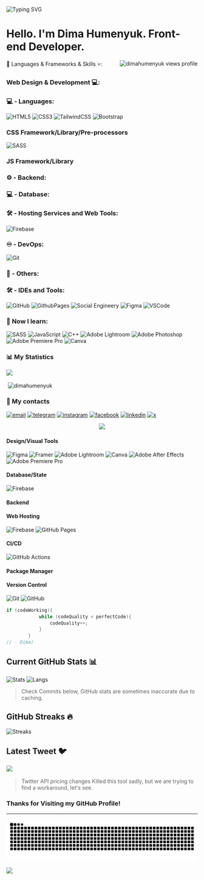 ![Typing SVG](https://readme-typing-svg.demolab.com/?lines=Front-end+Developer)

# Hello. I'm Dima Humenyuk. Front-end Developer.


  <img align="right" src="https://visitcount.itsvg.in/api?id=dimahumenyuk&icon=7&color=9"  height="30" alt="dimahumenyuk views profile" />
🔨 Languages & Frameworks & Skills ⭐️:

### Web Design & Development 💻:
### 💻 - Languages:
![HTML5](https://img.shields.io/badge/-HTML5-000?style=for-the-badge&logo=html5)
![CSS3](https://img.shields.io/badge/-CSS3-000?style=for-the-badge&logo=css3)
![TailwindCSS](https://img.shields.io/badge/-TailwindCSS-000?style=for-the-badge&logo=tailwind-css)
![Bootstrap](https://img.shields.io/badge/-Bootstrap-000?style=for-the-badge&logo=bootstrap)

### CSS Framework/Library/Pre-processors
![SASS](https://img.shields.io/badge/-SASS-000?style=for-the-badge&logo=sass)


### JS Framework/Library

### ⚙️ - Backend:


### 💻 - Database:


### 🛠 - Hosting Services and Web Tools:
![Firebase](https://img.shields.io/badge/Firebase-039BE5?style=for-the-badge&logo=Firebase&logoColor=white)

### ♾️ - DevOps:
![Git](https://img.shields.io/badge/GIT-E44C30?style=for-the-badge&logo=git&logoColor=white)

### 📂 - Others:


### 🛠 - IDEs and Tools:
![GitHub](https://img.shields.io/badge/github-%23121011.svg?style=for-the-badge&logo=github&logoColor=white)
![GithubPages](https://img.shields.io/badge/github%20pages-121013?style=for-the-badge&logo=github&logoColor=white)
![Social Engineery](https://img.shields.io/badge/Social_engineering-FFFFFF?style=for-the-badge&logo=github&logoColor=black)
![Figma](https://img.shields.io/badge/Figma-F24E1E?style=for-the-badge&logo=figma&logoColor=white)
![VSCode](https://img.shields.io/badge/Visual_Studio_Code-0078D4?style=for-the-badge&logo=visual%20studio%20code&logoColor=white)

### 💼 Now I learn:
![SASS](https://img.shields.io/badge/SASS-hotpink.svg?style=for-the-badge&logo=SASS&logoColor=white)
![JavaScript](https://img.shields.io/badge/-JavaScript-000?style=for-the-badge&logo=javascript)
![C++](https://custom-icon-badges.herokuapp.com/badge/C++-9C033A.svg?style=for-the-badge&logo=cpp2&logoColor=black)
![Adobe Lightroom](https://img.shields.io/badge/Adobe%20Lightroom-31A8FF.svg?style=for-the-badge&logo=Adobe%20Lightroom&logoColor=white)
![Adobe Photoshop](https://img.shields.io/badge/adobephotoshop-%2331A8FF.svg?style=for-the-badge&logo=adobephotoshop&logoColor=white)
![Adobe Premiere Pro](https://img.shields.io/badge/Adobe%20Premiere%20Pro-9999FF.svg?style=for-the-badge&logo=Adobe%20Premiere%20Pro&logoColor=white)
![Canva](https://img.shields.io/badge/Canva-%2300C4CC.svg?style=for-the-badge&logo=Canva&logoColor=white)

### 📊 My Statistics
![](https://github-readme-stats.vercel.app/api/top-langs/?username=dimahumenyuk&theme=dark&hide_border=true&include_all_commits=false&count_private=false&layout=compact)
<p>&nbsp;<img align="center" src="https://github-readme-stats.zohan.tech/api?username=dimahumenyuk&show_icons=true&locale=en&theme=tokyonight" alt="dimahumenyuk" /></p>

### 💬 My contacts

<div class="contacts">
    <a href="mailto:dimahumenyuk.dev@gmail.com"><img src="https://img.shields.io/badge/-email-090909?style=for-the-badge&logo=email&logoColor=27A0D9" alt="email"></a>
    <a href="https://t.me/thee_dima/"><img src="https://img.shields.io/badge/-Telegram-090909?style=for-the-badge&logo=telegram&logoColor=27A0D9" alt="telegram"></a>
    <a href="https://www.instagram.com/dima.humenyuk/"><img src="https://img.shields.io/badge/-Instagram-090909?style=for-the-badge&logo=instagram&logoColor=B4068E" alt="instagram"></a>
    <a href="https://www.facebook.com/profile.php?id=61562683131427"><img src="https://img.shields.io/badge/-Facebook-090909?style=for-the-badge&logo=Facebook&logoColor=1195F5" alt="facebook"></a>
    <a href="https://www.linkedin.com/in/dima-humenyuk-935a51326/"><img src="https://img.shields.io/badge/-Linkedin-090909?style=for-the-badge&logo=Linkedin&logoColor=1195F5" alt="linkedin"></a>
    <a href="https://x.com/dima_humenyuk/"><img src="https://img.shields.io/badge/-X-090909?style=for-the-badge&logo=X&logoColor=white" alt="x"></a>
</div>
<p align="center">
  <img src="https://capsule-render.vercel.app/api?type=waving&color=gradient&height=65&section=footer"/>
</p>

























#### Design/Visual Tools
![Figma](https://img.shields.io/badge/-Figma-000?style=for-the-badge&logo=figma)
![Framer](https://img.shields.io/badge/-Framer-000?style=for-the-badge&logo=framer)
![Adobe Lightroom](https://img.shields.io/badge/-Adobe%20Lightroom-000?style=for-the-badge&logo=adobe%20lightroom)
![Canva](https://img.shields.io/badge/-Canva-000?style=for-the-badge&logo=canva)
![Adobe After Effects](https://img.shields.io/badge/-Adobe%20After%20Effects-000?style=for-the-badge&logo=Adobe%20After%20Effects&logoColor=white)
![Adobe Premiere Pro](https://img.shields.io/badge/Adobe%20Premiere%20Pro-000?style=for-the-badge&logo=Adobe%20Premiere%20Pro&logoColor=white)

#### Database/State
![Firebase](https://img.shields.io/badge/-Firebase-000?style=for-the-badge&logo=firebase)

#### Backend

#### Web Hosting
![Firebase](https://img.shields.io/badge/-Firebase-000?style=for-the-badge&logo=firebase)
![GitHub Pages](https://img.shields.io/badge/-GitHub%20Pages-000?style=for-the-badge&logo=github)

#### CI/CD
![GitHub Actions](https://img.shields.io/badge/-github%20actions-000?style=for-the-badge&logo=githubactions)

#### Package Manager

#### Version Control
![Git](https://img.shields.io/badge/-Git-000?style=for-the-badge&logo=git)
![GitHub](https://img.shields.io/badge/-GitHub-000?style=for-the-badge&logo=github)

``` java
if (codeWorking){
            while (codeQuality < perfectCode){
                codeQuality++;
            }
        }
// - Dima)
```

<!--
![Python](https://img.shields.io/badge/python-3670A0?style=for-the-badge&logo=python&logoColor=ffdd54)
![Adobe Lightroom](https://img.shields.io/badge/Adobe%20Lightroom-31A8FF.svg?style=for-the-badge&logo=Adobe%20Lightroom&logoColor=white)
![Android Studio](https://img.shields.io/badge/Android%20Studio-3DDC84.svg?style=for-the-badge&logo=android-studio&logoColor=white)
![IntelliJ IDEA](https://img.shields.io/badge/IntelliJIDEA-000000.svg?style=for-the-badge&logo=intellij-idea&logoColor=white)
![Visual Studio Code](https://img.shields.io/badge/Visual%20Studio%20Code-0078d7.svg?style=for-the-badge&logo=visual-studio-code&logoColor=white) -->

## Current GitHub Stats 📊
![Stats](https://github-readme-stats.vercel.app/api?username=vishwagauravin&show_icons=true&hide_border=false&theme=jolly&count_private=true&include_all_commits=true)
![Langs](https://github-readme-stats.vercel.app/api/top-langs/?username=vishwagauravin&show_icons=true&hide_border=false&theme=jolly&count_private=true&include_all_commits=true&layout=compact)
> Check Commits below, GitHub stats are sometimes inaccurate due to caching.

## GitHub Streaks 🔥
![Streaks](http://github-readme-streak-stats.herokuapp.com?user=VishwaGauravIn&theme=jolly&date_format=j%20M%5B%20Y%5D)

## Latest Tweet 🐦  
[![](https://gtce.itsvg.in/api?username=VishwaGauravIn&theme=jolly&response=false)](https://github.com/VishwaGauravIn/github-twitter-card-embed)
> Twitter API pricing changes Killed this tool sadly, but we are trying to find a workaround, let's see.

### Thanks for Visiting my GitHub Profile!

---
<p align="center">
<img src="https://github.com/VishwaGauravIn/VishwaGauravIn/blob/output/github-contribution-grid-snake-dark.svg">
</p>

[![](https://visitcount.itsvg.in/api?id=VishwaGauravIn&pretty=true)](https://visitcount.itsvg.in)
